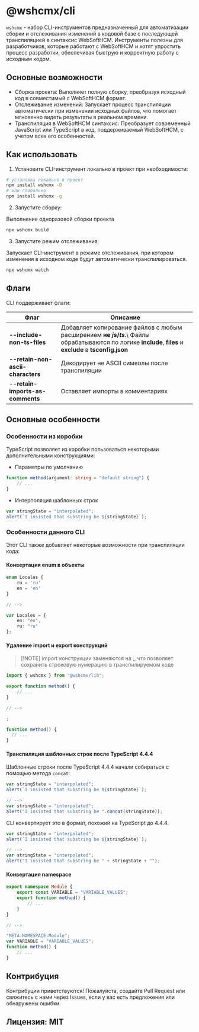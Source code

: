 # @wshcmx/cli

`wshcmx` - набор CLI-инструментов предназначенный для автоматизации сборки и отслеживания изменений в кодовой базе с последующей транспиляцией в синтаксис WebSoftHCM.
Инструменты полезны для разработчиков, которые работают с WebSoftHCM и хотят упростить процесс разработки, обеспечивая быструю и корректную работу с исходным кодом.

## Основные возможности
- Сборка проекта: Выполняет полную сборку, преобразуя исходный код в совместимый с WebSoftHCM формат.
- Отслеживание изменений: Запускает процесс транспиляции автоматически при изменении исходных файлов, что помогает мгновенно видеть результаты в реальном времени.
- Транспиляция в WebSoftHCM синтаксис: Преобразует современный JavaScript или TypeScript в код, поддерживаемый WebSoftHCM, с учетом всех его особенностей.

## Как использовать
1. Установите CLI-инструмент локально в проект при необходимости:

```bash
# установка локально в проект
npm install wshcmx -D
# или глобально
npm install wshcmx -g
```

2. Запустите сборку:

Выполнение одноразовой сборки проекта

```bash
npx wshcmx build
```

3. Запустите режим отслеживания:

Запускает CLI-инструмент в режиме отслеживания, при котором изменения в исходном коде будут автоматически транспилироваться.

```bash
npx wshcmx watch
```

## Флаги
CLI поддерживает флаги:

| Флаг | Описание |
| - | - |
| **--include-non-ts-files** | Добавляет копирование файлов с любым расширением **не _js_/_ts_**.\ Файлы обрабатываются по логике **include**, **files** и **exclude** в **tsconfig.json** |
| **--retain-non-ascii-characters** | Декодирует не ASCII символы после транспиляции |
| **--retain-imports-as-comments** | Оставляет импорты в комментариях |

## Основные особенности

### Особенности из коробки

TypeScript позволяет из коробки пользоваться некоторыми дополнительными конструкциями:

- Параметры по умолчанию

```ts
function method(argument: string = "default string") {
    // ...
}
```

- Интерполяция шаблонных строк

```ts
var stringState = "interpolated";
alert(`I insisted that substring be ${stringState}`);
```

### Особенности данного CLI

Этот CLI также добавляет некоторые возможности при транспиляции кода:

#### Конвертация enum в объекты

```ts
enum Locales {
    ru = 'ru'
    en = 'en'
}

// -->

var Locales = {
    en: "en",
    ru: "ru"
};
```

#### Удаление import и export конструкций

> [!NOTE] import конструкции заменяются на ;, что позволяет сохранить строковую нумерацию в транспилируемом коде

```ts
import { wshcmx } from "@wshcmx/lib";

export function method() {
    // ...
}

// -->

;

function method() {
  // ...
}
```

#### Транспиляция шаблонных строк после TypeScript 4.4.4

Шаблонные строки после TypeScript 4.4.4 начали собираться с помощью метода `concat`:

```ts
var stringState = "interpolated";
alert(`I insisted that substring be ${stringState}`);

// -->
var stringState = "interpolated";
alert("I insisted that substring be ".concat(stringState));
```

CLI конвертирует это в формат, похожий на TypeScript до 4.4.4.


```ts
var stringState = "interpolated";
alert(`I insisted that substring be ${stringState}`);

// -->
var stringState = "interpolated";
alert("I insisted that substring be " + stringState + "");
```

#### Конвертация namespace

```ts
export namespace Module {
    export const VARIABLE = "VARIABLE_VALUES";
    export function method() {
        // ...
    }
}

// -->

"META:NAMESPACE:Module";
var VARIABLE = "VARIABLE_VALUES";
function method() {
    // ...
}
```

## Контрибуция
Контрибуции приветствуются! Пожалуйста, создайте Pull Request или свяжитесь с нами через Issues, если у вас есть предложения или обнаружены ошибки.

## Лицензия: MIT

